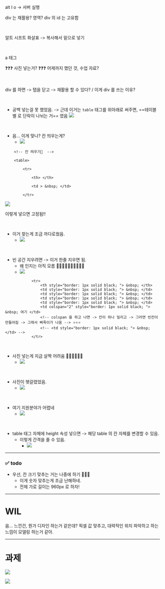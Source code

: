 

alt l o -> 서버 실행 

div 는 재활용? 영역? 
div 의 id 는 고유함 

<br>

알트 시프트 화살표 -> 복사해서 밑으로 넣기 

<br>

a 태그 

❓❓❓ 사진 넣는거? 
❓❓❓ 어제까지 했던 것, 수업 자료? 

<br>

div 를 하면 -> 탭을 닫고 -> 재활용 할 수 있다? / 이게 div 를 쓰는 이유? 


<br>

- 공백 넣는걸 못 했었음. -> 근데 이거는 `table` 태그를 위아래로 써주면, ==테이블별 로 단락이 나뉘는 거== 였음 
![](https://i.imgur.com/ApoTSpS.png)

<br>

- 음... 이게 맞나? 칸 띄우는게? 
	- ![](https://i.imgur.com/3roeIb5.png)

``` 
    <!-- 칸 띄우기📛  -->

    <table>

        <tr>

            <th> </th>

            <td > &nbsp; </td>

        </tr>
```

![](https://i.imgur.com/l4Aljom.png)

이렇게 넣으면 고정됨!! 


<br>

- 이거 찾는게 조금 까다로웠음. 
	- ![](https://i.imgur.com/8DNjjDX.png)


<br>

- 빈 공간 지우려면 -> 이거 한줄 지우면 됨. 
	- 왜 인지는 아직 모름 📛📛📛📛📛📛📛📛📛📛 
	- ![](https://i.imgur.com/A7IXLLP.png)

``` 
            <tr>
                <th style="border: 1px solid black; "> &nbsp; </th>
                <td style="border: 1px solid black; "> &nbsp; </td>
                <td style="border: 1px solid black; "> &nbsp; </td>
                <td style="border: 1px solid black; "> &nbsp; </td>
                <td style="border: 1px solid black; "> &nbsp; </td>
                <td colspan="2" style="border: 1px solid black; "> &nbsp; 여기 </td>
                <!-- colspan 을 하고 나면 -> 칸이 하나 밀리고 -> 그러면 빈칸이 만들어짐 -> 그래서 삐죽이가 나옴 --> ⭐⭐⭐ 
                <!-- <td style="border: 1px solid black; "> &nbsp; </td> -->
            </tr>
```


<br>

- 사진 넣는게 지금 살짝 어려움 📛📛📛📛📛📛 
	- ![](https://i.imgur.com/MupEmtr.png)


<br>

- 사진이 헷갈렸었음. 
	- ![](https://i.imgur.com/gXhplFo.png)


<br>

- 여기 지원분야가 어렵네 
	- ![](https://i.imgur.com/SrN8iFY.png)

<br>

- table 태그 자체에 height 속성 넣으면 -> 해당 table 의 칸 자체를 변경할 수 있음. 
	- 이렇게 간격을 줄 수 있음. 
		- ![](https://i.imgur.com/U1iz9qR.png)







--- 
### ✅ todo 

- 우선, 칸 크기 맞추는 거는 나중에 하기 📛📛📛 
	- 이게 숫자 맞추는게 조금 난해하네. 
	- 전체 가로 길이는 960px 로 하자! 




--- 

# WIL 

음... 느낀건, 뭔가 디자인 하는거 같은데? 
픽셀 값 맞추고, 
대략적인 위치 파악하고 하는 느낌이 
모델링 하는거 같아. 


--- 

# 과제 

![](https://i.imgur.com/maZmxCT.png)

![](https://i.imgur.com/roUihcn.png)




